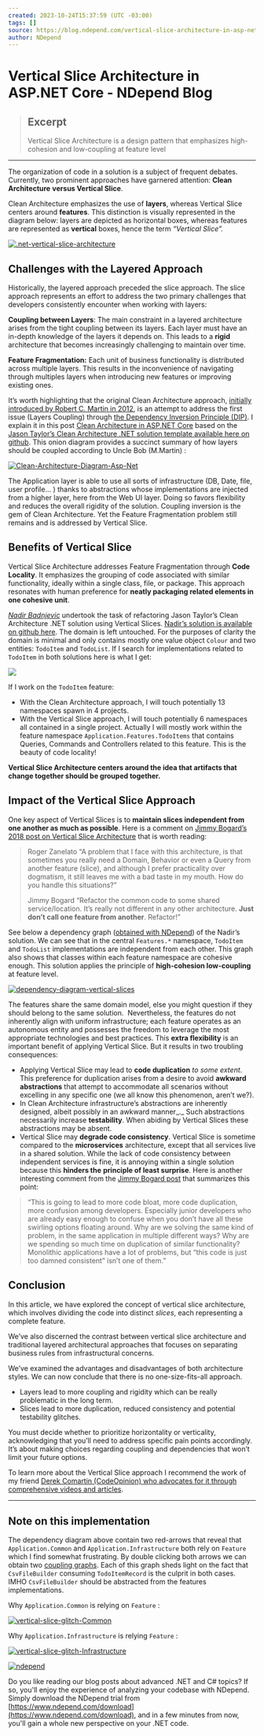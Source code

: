 ```yaml
---
created: 2023-10-24T15:37:59 (UTC -03:00)
tags: []
source: https://blog.ndepend.com/vertical-slice-architecture-in-asp-net-core/?ref=dailydev
author: NDepend
---
```


# Vertical Slice Architecture in ASP.NET Core - NDepend Blog

> ## Excerpt
> Vertical Slice Architecture is a design pattern that emphasizes high-cohesion and low-coupling at feature level

---
The organization of code in a solution is a subject of frequent debates. Currently, two prominent approaches have garnered attention: **Clean Architecture** **versus Vertical Slice**.

Clean Architecture emphasizes the use of **layers**, whereas Vertical Slice centers around **features**. This distinction is visually represented in the diagram below: layers are depicted as horizontal boxes, whereas features are represented as **vertical** boxes, hence the term _“Vertical Slice”._

[![.net-vertical-slice-architecture](https://blog.ndepend.com/wp-content/uploads/net-vertical-slice-architecture.png)](https://blog.ndepend.com/wp-content/uploads/net-vertical-slice-architecture.png)

## Challenges with the Layered Approach

Historically, the layered approach preceded the slice approach. The slice approach represents an effort to address the two primary challenges that developers consistently encounter when working with layers:

**Coupling between Layers**: The main constraint in a layered architecture arises from the tight coupling between its layers. Each layer must have an in-depth knowledge of the layers it depends on. This leads to a **rigid** architecture that becomes increasingly challenging to maintain over time.

**Feature Fragmentation:** Each unit of business functionality is distributed across multiple layers. This results in the inconvenience of navigating through multiples layers when introducing new features or improving existing ones.

It’s worth highlighting that the original Clean Architecture approach, [initially introduced by Robert C. Martin in 2012](https://blog.cleancoder.com/uncle-bob/2012/08/13/the-clean-architecture.html), is an attempt to address the first issue (Layers Coupling) through [the Dependency Inversion Principle (DIP)](https://blog.ndepend.com/solid-design-the-dependency-inversion-principle-dip/). I explain it in this post [Clean Architecture in ASP.NET Core](https://blog.ndepend.com/clean-architecture-for-asp-net-core-solution/) based on the [Jason Taylor’s Clean Architecture .NET solution template available here on github](https://github.com/jasontaylordev/CleanArchitecture). This onion diagram provides a succinct summary of how layers should be coupled according to Uncle Bob (M.Martin) :

[![Clean-Architecture-Diagram-Asp-Net](https://blog.ndepend.com/wp-content/uploads/Clean-Architecture-Diagram-Asp-Net.png)](https://blog.ndepend.com/wp-content/uploads/Clean-Architecture-Diagram-Asp-Net.png)

The Application layer is able to use all sorts of infrastructure (DB, Date, file, user profile… ) thanks to abstractions whose implementations are injected from a higher layer, here from the Web UI layer. Doing so favors flexibility and reduces the overall rigidity of the solution. Coupling inversion is the gem of Clean Architecture. Yet the Feature Fragmentation problem still remains and is addressed by Vertical Slice.

## Benefits of Vertical Slice

Vertical Slice Architecture addresses Feature Fragmentation through **Code Locality**. It emphasizes the grouping of code associated with similar functionality, ideally within a single class, file, or package. This approach resonates with human preference for **neatly packaging related elements in one cohesive unit**.

[_Nadir Badnjevic_](https://nadirbad.dev/) undertook the task of refactoring Jason Taylor’s Clean Architecture .NET solution using Vertical Slices. [Nadir’s solution is available on github here](https://github.com/nadirbad/VerticalSliceArchitecture). The domain is left untouched. For the purposes of clarity the domain is minimal and only contains mostly one value object `Colour` and two entities: `TodoItem` and `TodoList`. If I search for implementations related to `TodoItem` in both solutions here is what I get:

[![](https://blog.ndepend.com/wp-content/uploads/net-clean-architecture-vs-vertical-slices-architecture.png)](https://blog.ndepend.com/wp-content/uploads/net-clean-architecture-vs-vertical-slices-architecture.png)

If I work on the `TodoItem` feature:

-   With the Clean Architecture approach, I will touch potentially 13 namespaces spawn in 4 projects.
-   With the Vertical Slice approach, I will touch potentially 6 namespaces all contained in a single project. Actually I will mostly work within the feature namespace `Application.Features.TodoItems` that contains Queries, Commands and Controllers related to this feature. This is the beauty of code locality!

**Vertical Slice Architecture centers around the idea that artifacts that change together should be grouped together.**

## Impact of the Vertical Slice Approach

One key aspect of Vertical Slices is to **maintain slices independent from one another as much as possible**. Here is a comment on [Jimmy Bogard’s 2018 post on Vertical Slice Architecture](https://www.jimmybogard.com/vertical-slice-architecture/) that is worth reading:

> Roger Zanelato “A problem that I face with this architecture, is that sometimes you really need a Domain, Behavior or even a Query from another feature (slice), and although I prefer practicality over dogmatism, it still leaves me with a bad taste in my mouth. How do you handle this situations?”
> 
> Jimmy Bogard “Refactor the common code to some shared service/location. It’s really not different in any other architecture. **Just don’t call one feature from another**. Refactor!”

See below a dependency graph ([obtained with NDepend](https://www.ndepend.com/docs/visual-studio-dependency-graph)) of the Nadir’s solution. We can see that in the central `Features.*` namespace, `TodoItem` and `TodoList` implementations are independent from each other. This graph also shows that classes within each feature namespace are cohesive enough. This solution applies the principle of **high-cohesion low-coupling** at feature level.

[![dependency-diagram-vertical-slices](https://blog.ndepend.com/wp-content/uploads/dependency-diagram-vertical-slices.png)](https://blog.ndepend.com/wp-content/uploads/dependency-diagram-vertical-slices.png)

The features share the same domain model, else you might question if they should belong to the same solution.  Nevertheless, the features do not inherently align with uniform infrastructure; each feature operates as an autonomous entity and possesses the freedom to leverage the most appropriate technologies and best practices. This **extra flexibility** is an important benefit of applying Vertical Slice. But it results in two troubling consequences:

-   Applying Vertical Slice may lead to **code duplication** _to some extent_. This preference for duplication arises from a desire to avoid **awkward abstractions** that attempt to accommodate all scenarios without excelling in any specific one (we all know this phenomenon, aren’t we?).
-   In Clean Architecture infrastructure’s abstractions are inherently designed, albeit possibly in an awkward manner_._ Such abstractions necessarily increase **testability**. When abiding by Vertical Slices these abstractions may be absent.
-   Vertical Slice may **degrade code consistency**. Vertical Slice is sometime compared to the **microservices** architecture, except that all services live in a shared solution. While the lack of code consistency between independent services is fine, it is annoying within a single solution because this **hinders the** **principle of least surprise**. Here is another interesting comment from the [Jimmy Bogard post](https://www.jimmybogard.com/vertical-slice-architecture/) that summarizes this point:

> “This is going to lead to more code bloat, more code duplication, more confusion among developers. Especially junior developers who are already easy enough to confuse when you don’t have all these swirling options floating around. Why are we solving the same kind of problem, in the same application in multiple different ways? Why are we spending so much time on duplication of similar functionality? Monolithic applications have a lot of problems, but “this code is just too damned consistent” isn’t one of them.”

## Conclusion

In this article, we have explored the concept of vertical slice architecture, which involves dividing the code into distinct _slices_, each representing a complete feature.

We’ve also discerned the contrast between vertical slice architecture and traditional layered architectural approaches that focuses on separating business rules from infrastructural concerns.

We’ve examined the advantages and disadvantages of both architecture styles. We can now conclude that there is no one-size-fits-all approach.

-   Layers lead to more coupling and rigidity which can be really problematic in the long term.
-   Slices lead to more duplication, reduced consistency and potential testability glitches.

You must decide whether to prioritize horizontality or verticality, acknowledging that you’ll need to address specific pain points accordingly. It’s about making choices regarding coupling and dependencies that won’t limit your future options.

To learn more about the Vertical Slice approach I recommend the work of my friend [Derek Comartin (CodeOpinion) who advocates for it through comprehensive videos and articles](https://www.youtube.com/watch?v=L2Wnq0ChAIA).

___

## Note on this implementation

The dependency diagram above contain two red-arrows that reveal that `Application.Common` and `Application.Infrastructure` both rely on `Feature` which I find somewhat frustrating. By double clicking both arrows we can obtain two [coupling graphs](https://www.ndepend.com/docs/visual-studio-dependency-graph#Coupling). Each of this graph sheds light on the fact that `CsvFileBuilder` consuming `TodoItemRecord` is the culprit in both cases. IMHO `CsvFileBuilder` should be abstracted from the features implementations.

Why `Application.Common` is relying on `Feature` :

[![vertical-slice-glitch-Common](https://blog.ndepend.com/wp-content/uploads/vertical-slice-glitch-Common.png)](https://blog.ndepend.com/wp-content/uploads/vertical-slice-glitch-Common.png)

Why `Application.Infrastructure` is relying `Feature` :

[![vertical-slice-glitch-Infrastructure](https://blog.ndepend.com/wp-content/uploads/vertical-slice-glitch-Infrastructure.png)](https://blog.ndepend.com/wp-content/uploads/vertical-slice-glitch-Infrastructure.png)

[![ndepend](https://blog.ndepend.com/wp-content/uploads/Logo_Big-150x150.png)](https://blog.ndepend.com/author/psmacchia/)

Do you like reading our blog posts about advanced .NET and C# topics? If so, you'll enjoy the experience of analyzing your codebase with NDepend. Simply download the NDepend trial from [https://www.ndepend.com/download](https://www.ndepend.com/download), and in a few minutes from now, you'll gain a whole new perspective on your .NET code.
